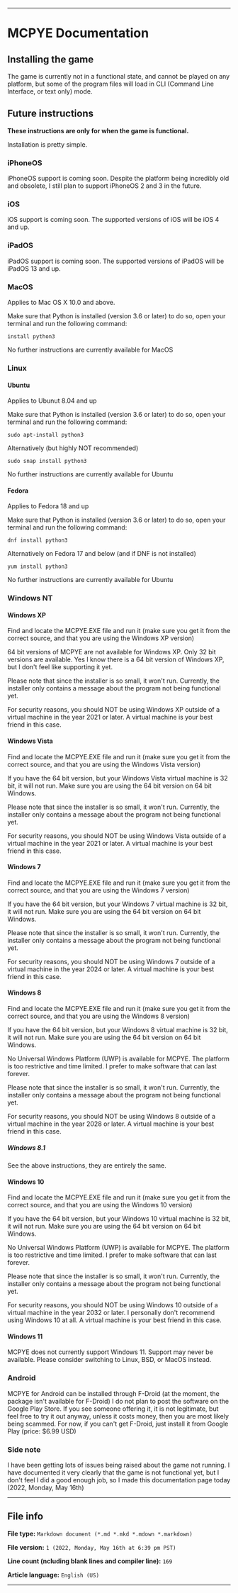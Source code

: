 
***

# MCPYE Documentation

## Installing the game

The game is currently not in a functional state, and cannot be played on any platform, but some of the program files will load in CLI (Command Line Interface, or text only) mode.

## Future instructions

**These instructions are only for when the game is functional.**

Installation is pretty simple.

### iPhoneOS

iPhoneOS support is coming soon. Despite the platform being incredibly old and obsolete, I still plan to support iPhoneOS 2 and 3 in the future.

### iOS

iOS support is coming soon. The supported versions of iOS will be iOS 4 and up.

### iPadOS

iPadOS support is coming soon. The supported versions of iPadOS will be iPadOS 13 and up.

### MacOS

Applies to Mac OS X 10.0 and above.

Make sure that Python is installed (version 3.6 or later) to do so, open your terminal and run the following command:

```
install python3
```

<!-- Next, go to the installer directory, located at /Installer/ and... !-->

No further instructions are currently available for MacOS

### Linux

#### Ubuntu

Applies to Ubunut 8.04 and up

Make sure that Python is installed (version 3.6 or later) to do so, open your terminal and run the following command:

```
sudo apt-install python3
```

Alternatively (but highly NOT recommended)

```
sudo snap install python3
```

<!-- Next, go to the installer directory, located at /Installer/ and... !-->

No further instructions are currently available for Ubuntu

#### Fedora

Applies to Fedora 18 and up

Make sure that Python is installed (version 3.6 or later) to do so, open your terminal and run the following command:

```
dnf install python3
```

Alternatively on Fedora 17 and below (and if DNF is not installed)

```
yum install python3
```

<!-- Next, go to the installer directory, located at /Installer/ and... !-->

No further instructions are currently available for Ubuntu

### Windows NT

#### Windows XP

Find and locate the MCPYE.EXE file and run it (make sure you get it from the correct source, and that you are using the Windows XP version)

64 bit versions of MCPYE are not available for Windows XP. Only 32 bit versions are available. Yes I know there is a 64 bit version of Windows XP, but I don't feel like supporting it yet.

Please note that since the installer is so small, it won't run. Currently, the installer only contains a message about the program not being functional yet.

For security reasons, you should NOT be using Windows XP outside of a virtual machine in the year 2021 or later. A virtual machine is your best friend in this case.

#### Windows Vista

Find and locate the MCPYE.EXE file and run it (make sure you get it from the correct source, and that you are using the Windows Vista version)

If you have the 64 bit version, but your Windows Vista virtual machine is 32 bit, it will not run. Make sure you are using the 64 bit version on 64 bit Windows.

Please note that since the installer is so small, it won't run. Currently, the installer only contains a message about the program not being functional yet.

For security reasons, you should NOT be using Windows Vista outside of a virtual machine in the year 2021 or later. A virtual machine is your best friend in this case.

#### Windows 7

Find and locate the MCPYE.EXE file and run it (make sure you get it from the correct source, and that you are using the Windows 7 version)

If you have the 64 bit version, but your Windows 7 virtual machine is 32 bit, it will not run. Make sure you are using the 64 bit version on 64 bit Windows.

Please note that since the installer is so small, it won't run. Currently, the installer only contains a message about the program not being functional yet.

For security reasons, you should NOT be using Windows 7 outside of a virtual machine in the year 2024 or later. A virtual machine is your best friend in this case.

#### Windows 8

Find and locate the MCPYE.EXE file and run it (make sure you get it from the correct source, and that you are using the Windows 8 version)

If you have the 64 bit version, but your Windows 8 virtual machine is 32 bit, it will not run. Make sure you are using the 64 bit version on 64 bit Windows.

No Universal Windows Platform (UWP) is available for MCPYE. The platform is too restrictive and time limited. I prefer to make software that can last forever.

Please note that since the installer is so small, it won't run. Currently, the installer only contains a message about the program not being functional yet.

For security reasons, you should NOT be using Windows 8 outside of a virtual machine in the year 2028 or later. A virtual machine is your best friend in this case.

##### Windows 8.1

See the above instructions, they are entirely the same.

#### Windows 10

Find and locate the MCPYE.EXE file and run it (make sure you get it from the correct source, and that you are using the Windows 10 version)

If you have the 64 bit version, but your Windows 10 virtual machine is 32 bit, it will not run. Make sure you are using the 64 bit version on 64 bit Windows.

No Universal Windows Platform (UWP) is available for MCPYE. The platform is too restrictive and time limited. I prefer to make software that can last forever.

Please note that since the installer is so small, it won't run. Currently, the installer only contains a message about the program not being functional yet.

For security reasons, you should NOT be using Windows 10 outside of a virtual machine in the year 2032 or later. I personally don't recommend using Windows 10 at all. A virtual machine is your best friend in this case.

#### Windows 11

MCPYE does not currently support Windows 11. Support may never be available. Please consider switching to Linux, BSD, or MacOS instead.

### Android

MCPYE for Android can be installed through F-Droid (at the moment, the package isn't available for F-Droid) I do not plan to post the software on the Google Play Store. If you see someone offering it, it is not legitimate, but feel free to try it out anyway, unless it costs money, then you are most likely being scammed. For now, if you can't get F-Droid, just install it from Google Play (price: $6.99 USD)

### Side note

I have been getting lots of issues being raised about the game not running. I have documented it very clearly that the game is not functional yet, but I don't feel I did a good enough job, so I made this documentation page today (2022, Monday, May 16th)

***

## File info

**File type:** `Markdown document (*.md *.mkd *.mdown *.markdown)`

**File version:** `1 (2022, Monday, May 16th at 6:39 pm PST)`

**Line count (ncluding blank lines and compiler line):** `169`

**Article language:** `English (US)`

***
